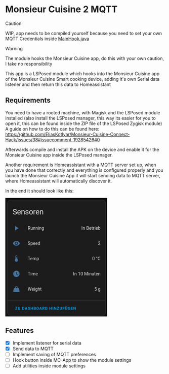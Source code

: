 # Monsieur Cuisine 2 MQTT
> [!CAUTION]
> WIP, app needs to be compiled yourself because you need to set your own MQTT Credentials inside [MainHook.java](app/src/main/java/de/aropix/mcs2mqtt/MainHook.java)

> [!WARNING]  
> The module hooks the Monsieur Cuisine app, do this with your own caution, I take no responsibility

This app is a LSPosed module which hooks into the Monsieur Cuisine app of the Monsieur Cuisine Smart cooking device, adding it's own Serial data listener and then return this data to Homeassistant

## Requirements
You need to have a rooted machine, with Magisk and the LSPosed module installed (also install the LSPosed manager, this way its easier for you to open it, this can be found inside the ZIP file of the LSPosed Zygisk module)
A guide on how to do this can be found here:
https://github.com/EliasKotlyar/Monsieur-Cuisine-Connect-Hack/issues/38#issuecomment-1928542640

Afterwards compile and install the APK on the device and enable it for the Monsieur Cuisine app inside the LSPosed manager.

Another requirement is Homeassistant with a MQTT server set up, when you have done that correctly and everything is configured properly and you launch the Monsieur Cuisine App it will start sending data to MQTT server, where Homeassistant will automatically discover it.

In the end it should look like this:

![hass_screenshot.png](hass_screenshot.png)

## Features

- [x] Implement listener for serial data
- [x] Send data to MQTT
- [ ] Implement saving of MQTT preferences
- [ ] Hook button inside MC-App to show the module settings
- [ ] Add utilities inside module settings